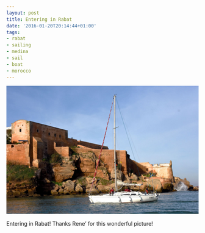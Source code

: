 ```yaml
---
layout: post
title: Entering in Rabat
date: '2016-01-20T20:14:44+01:00'
tags:
- rabat
- sailing
- medina
- sail
- boat
- morocco
---
```

![Entering in Rabat](/files/tumblr_o19mskB11e1tq106bo1_1280.jpg)

Entering in Rabat! Thanks Rene’ for this wonderful picture!

